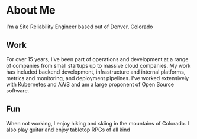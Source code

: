 # About Me

I'm a Site Reliability Engineer based out of Denver, Colorado

## Work

For over 15 years, I've been part of operations and development at a range of companies from small startups up to massive cloud companies. My work has included backend development, infrastructure and internal platforms, metrics and monitoring, and deployment pipelines. I've worked extensively with Kubernetes and AWS and am a large proponent of Open Source software.

## Fun

When not working, I enjoy hiking and skiing in the mountains of Colorado.
I also play guitar and enjoy tabletop RPGs of all kind
